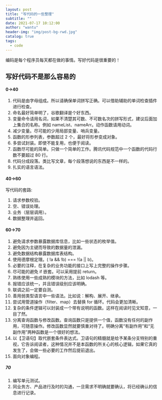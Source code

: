 ```yaml
---
layout: post
title: "写代码的一些整理"
subtitle: ""
date: 2021-07-17 10:12:00
author: "wantu"
header-img: "img/post-bg-rwd.jpg"
catalog: true
tags:
  - code
---
```


编码是每个程序员每天都在做的事情。写好代码是很重要的！

## 写好代码不是那么容易的

#### 0->40

1. 代码是由字母组成。所以请确保单词拼写正确。可以借助辅助的单词检查插件进行检查。
2. 命名最好简单明了，谷歌翻译是个好东西。
3. 变量命令请用名词，如果不清楚其可数、不可数名次的拼写形式，建议后面加上集合的名称。例如 nameList、nameArr。动作函数请用动词。
4. 减少变量。尽可能的少用局部变量、哨兵变量。
5. 函数的形参列表，参数超过 2 个，最好将形参变成对象。
6. 多尝试封装。即使不能复用，也便于阅读。
7. 函数尽可能的简单。只做一个简单的工作。腾讯代码规范中一个函数的代码行数不要超过 80 行。
8. 代码分成段落。类比写文章，每个段落想说的东西是不一样的。
9. 扎实的语言语法。

#### 40->60

写代码的套路:

1. 请求参数校验。
2. 空、错误处理。
3. 业务（层层调用）。
4. 数据整理并返回。

#### 60->70

1. 避免请求参数暴露数据库信息，比如一些状态的枚举值。
2. 避免因为主键而导致的数据量的泄漏。
3. 避免数据结构暴露数据库表结构。
4. 使用德摩根定理。( !a && !b) === !(a || b)。
5. 必要的注释，在复杂的业务功能的接口上写上完整的操作步骤。
6. 尽可能的避免 if 嵌套。可以采用提前 return。
7. 熟练使用一些成熟的模块的方法，比如 lodash 等。
8. 报错应该统一，并且错误级别应该明确。
9. 联调之前一定要自测。
10. 善用弱类型语言中一些语法。比如说：解构、展开、继承。
11. 尝试用管道操作（filter、map）去替换 for 循环。代码会更加清晰。
12. 复杂的条件逻辑可以封装成一个带有说明的函数。这样在阅读时见文知意，一目了然。
13. 分离查询函数与修改函数。查询函数只是提供一个值，函数没有任何的副作用，可随意操作。修改函数显然就要慎重对待了。明确分离“有副作用”和“无副作用”两种函数是一个很好的想法。
14. 以【卫语句】取代嵌套条件表达式。卫语句的精髓就是给予某条分支特别的重视，它告诉阅读者，这种情况并不是本函数的所关心的核心逻辑，如果它真的发生了，会做一些必要的工作然后提前退出。
15. 面向对象编程。

##### 70

1. 编写单元测试。
2. 同业务方、产品进行及时的沟通，一旦需求不明确就要确认，将已经确认的信息进行记录。
